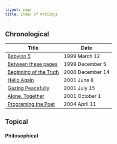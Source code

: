 ```yaml
---
layout: page
title: Index of Writings
---
```


## Chronological

Title                 | Date
 -------------------- |-------
 [Babylon 5](1999-03-12-babylon-5) | 1999 March 12
 [Between these pages](1999-12-05-between-these-pages) | 1999 December 5
 [Beginning of the Truth](2000-12-14-beginning-of-the-truth) | 2000 December 14
 [Hello Again](2001-06-08-hello-again) | 2001 June 8
 [Gazing Peacefully](2001-07-15-gazing-peacefully) | 2001 July 15 
 [Alone, Together](2001-10-01-alone,-together) | 2001 October 1 
 [Programing the Poet](2004-04-11-programing-the-poet) | 2004 April 11

## Topical

### Philosophical

